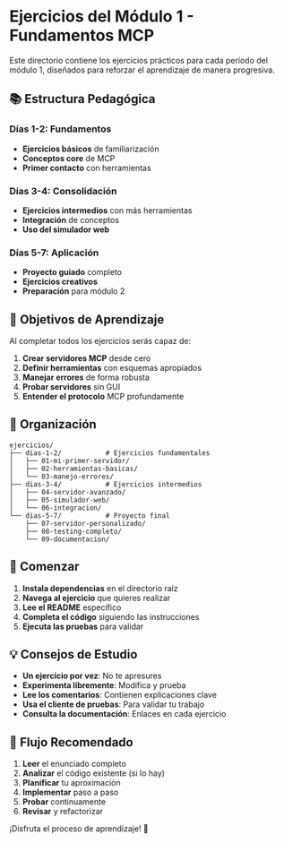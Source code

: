 # Ejercicios del Módulo 1 - Fundamentos MCP

Este directorio contiene los ejercicios prácticos para cada período del módulo 1, diseñados para
reforzar el aprendizaje de manera progresiva.

## 📚 Estructura Pedagógica

### Días 1-2: Fundamentos

- **Ejercicios básicos** de familiarización
- **Conceptos core** de MCP
- **Primer contacto** con herramientas

### Días 3-4: Consolidación

- **Ejercicios intermedios** con más herramientas
- **Integración** de conceptos
- **Uso del simulador web**

### Días 5-7: Aplicación

- **Proyecto guiado** completo
- **Ejercicios creativos**
- **Preparación** para módulo 2

## 🎯 Objetivos de Aprendizaje

Al completar todos los ejercicios serás capaz de:

1. **Crear servidores MCP** desde cero
2. **Definir herramientas** con esquemas apropiados
3. **Manejar errores** de forma robusta
4. **Probar servidores** sin GUI
5. **Entender el protocolo** MCP profundamente

## 📂 Organización

```text
ejercicios/
├── dias-1-2/           # Ejercicios fundamentales
│   ├── 01-mi-primer-servidor/
│   ├── 02-herramientas-basicas/
│   └── 03-manejo-errores/
├── dias-3-4/           # Ejercicios intermedios
│   ├── 04-servidor-avanzado/
│   ├── 05-simulador-web/
│   └── 06-integracion/
└── dias-5-7/           # Proyecto final
    ├── 07-servidor-personalizado/
    ├── 08-testing-completo/
    └── 09-documentacion/
```

## 🚀 Comenzar

1. **Instala dependencias** en el directorio raíz
2. **Navega al ejercicio** que quieres realizar
3. **Lee el README** específico
4. **Completa el código** siguiendo las instrucciones
5. **Ejecuta las pruebas** para validar

## 💡 Consejos de Estudio

- **Un ejercicio por vez**: No te apresures
- **Experimenta libremente**: Modifica y prueba
- **Lee los comentarios**: Contienen explicaciones clave
- **Usa el cliente de pruebas**: Para validar tu trabajo
- **Consulta la documentación**: Enlaces en cada ejercicio

## 🔄 Flujo Recomendado

1. **Leer** el enunciado completo
2. **Analizar** el código existente (si lo hay)
3. **Planificar** tu aproximación
4. **Implementar** paso a paso
5. **Probar** continuamente
6. **Revisar** y refactorizar

¡Disfruta el proceso de aprendizaje! 🎉
